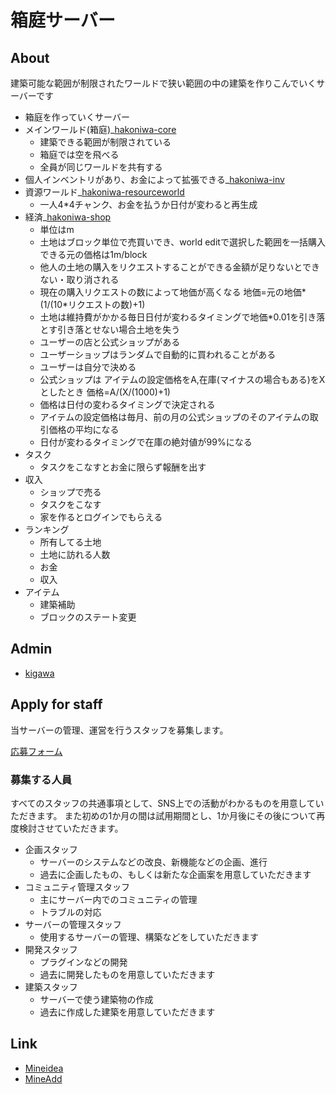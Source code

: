 # 箱庭サーバー

## About

建築可能な範囲が制限されたワールドで狭い範囲の中の建築を作りこんでいくサーバーです

* 箱庭を作っていくサーバー
* メインワールド(箱庭)_[hakoniwa-core]()
  * 建築できる範囲が制限されている
  * 箱庭では空を飛べる
  * 全員が同じワールドを共有する
* 個人インベントリがあり、お金によって拡張できる_[hakoniwa-inv]()
* 資源ワールド_[hakoniwa-resourceworld]()
  * 一人4*4チャンク、お金を払うか日付が変わると再生成
* 経済_[hakoniwa-shop]()
  * 単位はm
  * 土地はブロック単位で売買いでき、world editで選択した範囲を一括購入できる元の価格は1m/block
  * 他人の土地の購入をリクエストすることができる金額が足りないとできない・取り消される
  * 現在の購入リクエストの数によって地価が高くなる 地価=元の地価*(1/(10*リクエストの数)+1)
  * 土地は維持費がかかる毎日日付が変わるタイミングで地価*0.01を引き落とす引き落とせない場合土地を失う
  * ユーザーの店と公式ショップがある
  * ユーザーショップはランダムで自動的に買われることがある
  * ユーザーは自分で決める
  * 公式ショップは アイテムの設定価格をA,在庫(マイナスの場合もある)をXとしたとき 価格=A/(X/(1000)+1)
  * 価格は日付の変わるタイミングで決定される
  * アイテムの設定価格は毎月、前の月の公式ショップのそのアイテムの取引価格の平均になる
  * 日付が変わるタイミングで在庫の絶対値が99%になる
* タスク
  * タスクをこなすとお金に限らず報酬を出す
* 収入
  * ショップで売る
  * タスクをこなす
  * 家を作るとログインでもらえる
* ランキング
  * 所有してる土地
  * 土地に訪れる人数
  * お金
  * 収入
* アイテム
  * 建築補助
  * ブロックのステート変更

## Admin

* [kigawa](https://github.com/kigawa01)

## Apply for staff

当サーバーの管理、運営を行うスタッフを募集します。

[応募フォーム](https://forms.gle/s9Rzq1NwP2tBVUi2A)

### 募集する人員

すべてのスタッフの共通事項として、SNS上での活動がわかるものを用意していただきます。
また初めの1か月の間は試用期間とし、1か月後にその後について再度検討させていただきます。

* 企画スタッフ
  * サーバーのシステムなどの改良、新機能などの企画、進行
  * 過去に企画したもの、もしくは新たな企画案を用意していただきます
* コミュニティ管理スタッフ
  * 主にサーバー内でのコミュニティの管理
  * トラブルの対応
* サーバーの管理スタッフ
  * 使用するサーバーの管理、構築などをしていただきます
* 開発スタッフ
  * プラグインなどの開発
  * 過去に開発したものを用意していただきます
* 建築スタッフ
  * サーバーで使う建築物の作成
  * 過去に作成した建築を用意していただきます

## Link

* [Mineidea](https://mineidea.net/projects/9125797146)
* [MineAdd](https://mineadd.net/items/1654269041981x877038155938660400)
